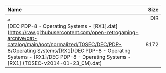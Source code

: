 |Name|Size|
|:---|---:|
|[..](../index.html)|DIR|
|[DEC PDP-8 - Operating Systems - [RX1].dat](https://raw.githubusercontent.com/open-retrogaming-archive/dat-catalog/main/root/normalized/TOSEC/DEC/PDP-8/Operating Systems/[RX1]/DEC PDP-8 - Operating Systems - [RX1]/DEC PDP-8 - Operating Systems - [RX1] (TOSEC-v2014-01-23_CM).dat)|8172|
